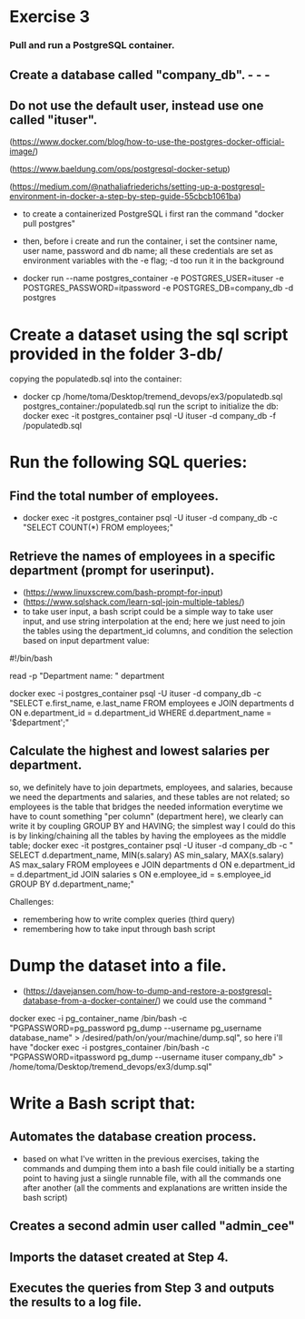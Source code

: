 # Exercise 3

### Pull and run a PostgreSQL container.

## Create a database called "company_db".  - - - 
## Do not use the default user, instead use one called "ituser".


(https://www.docker.com/blog/how-to-use-the-postgres-docker-official-image/) 

(https://www.baeldung.com/ops/postgresql-docker-setup)

(https://medium.com/@nathaliafriederichs/setting-up-a-postgresql-environment-in-docker-a-step-by-step-guide-55cbcb1061ba)

 - to create a containerized PostgreSQL i first ran the command "docker pull postgres" 

 - then, before i create and run the container, i set the contsiner name, user name, password and db name; all these credentials are set as environment variables with the -e flag; -d too run it in the background

 - docker run --name postgres_container -e POSTGRES_USER=ituser -e POSTGRES_PASSWORD=itpassword -e POSTGRES_DB=company_db -d postgres



# Create a dataset using the sql script provided in the folder 3-db/


copying the populatedb.sql into the container:

 - docker cp /home/toma/Desktop/tremend_devops/ex3/populatedb.sql postgres_container:/populatedb.sql
run the script to initialize the db: docker exec -it postgres_container psql -U ituser -d company_db -f /populatedb.sql

# Run the following SQL queries:

## Find the total number of employees.

 - docker exec -it postgres_container psql -U ituser -d company_db -c "SELECT COUNT(*) FROM employees;"

## Retrieve the names of employees in a specific department (prompt for userinput).

 - (https://www.linuxscrew.com/bash-prompt-for-input)
 - (https://www.sqlshack.com/learn-sql-join-multiple-tables/)
 - to take user input, a bash script could be a simple way to take user input, and use string interpolation at the end; here we just need to join the tables using the department_id columns, and condition the selection based on input department value: 

#!/bin/bash

read -p "Department name: " department

docker exec -i postgres_container psql -U ituser -d company_db -c "SELECT e.first_name, e.last_name FROM employees e JOIN departments d ON e.department_id = d.department_id WHERE d.department_name = '$department';"

## Calculate the highest and lowest salaries per department.

so, we definitely have to join departmets, employees, and salaries, because we need the departments and salaries, and these tables are not related; so employees is the table that bridges the needed information
everytime we have to count something "per column" (department here), we clearly can write it by coupling GROUP BY and HAVING; the simplest way I could do this is by linking/chaining all the tables by having the employees as the middle table; 
docker exec -it postgres_container psql -U ituser -d company_db -c " SELECT d.department_name, MIN(s.salary) AS min_salary, MAX(s.salary) AS max_salary FROM employees e JOIN departments d ON e.department_id = d.department_id JOIN salaries s ON e.employee_id = s.employee_id GROUP BY d.department_name;"

Challenges: 
 - remembering how to write complex queries (third query)
 - remembering how to take input through bash script


# Dump the dataset into a file.

 - (https://davejansen.com/how-to-dump-and-restore-a-postgresql-database-from-a-docker-container/)
we could use the command "

docker exec -i pg_container_name /bin/bash -c "PGPASSWORD=pg_password pg_dump --username pg_username database_name" > /desired/path/on/your/machine/dump.sql", so here i'll have "docker exec -i postgres_container /bin/bash -c "PGPASSWORD=itpassword pg_dump --username ituser company_db" > /home/toma/Desktop/tremend_devops/ex3/dump.sql"

# Write a Bash script that:

## Automates the database creation process.

 - based on what I've written in the previous exercises, taking the commands and dumping them into a bash file could initially be a starting point to having just a siingle runnable file, with all the commands one after another (all the comments and explanations are written inside the bash script)
## Creates a second admin user called "admin_cee"
## Imports the dataset created at Step 4.
## Executes the queries from Step 3 and outputs the results to a log file.
